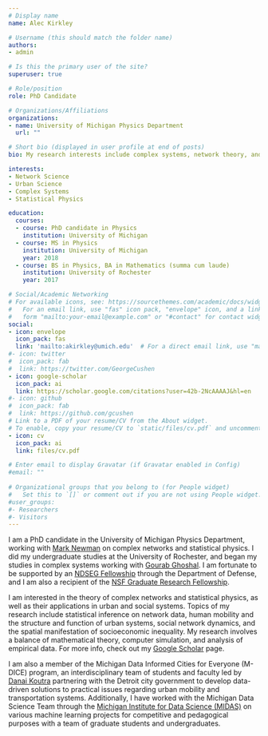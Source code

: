 ```yaml
---
# Display name
name: Alec Kirkley

# Username (this should match the folder name)
authors:
- admin

# Is this the primary user of the site?
superuser: true

# Role/position
role: PhD Candidate

# Organizations/Affiliations
organizations:
- name: University of Michigan Physics Department
  url: ""

# Short bio (displayed in user profile at end of posts)
bio: My research interests include complex systems, network theory, and statistical physics

interests:
- Network Science
- Urban Science
- Complex Systems
- Statistical Physics

education:
  courses:
  - course: PhD candidate in Physics
    institution: University of Michigan
  - course: MS in Physics
    institution: University of Michigan
    year: 2018
  - course: BS in Physics, BA in Mathematics (summa cum laude)
    institution: University of Rochester
    year: 2017

# Social/Academic Networking
# For available icons, see: https://sourcethemes.com/academic/docs/widgets/#icons
#   For an email link, use "fas" icon pack, "envelope" icon, and a link in the
#   form "mailto:your-email@example.com" or "#contact" for contact widget.
social:
- icon: envelope
  icon_pack: fas
  link: 'mailto:akirkley@umich.edu'  # For a direct email link, use "mailto:test@example.org".
#- icon: twitter
#  icon_pack: fab
#  link: https://twitter.com/GeorgeCushen
- icon: google-scholar
  icon_pack: ai
  link: https://scholar.google.com/citations?user=42b-2NcAAAAJ&hl=en
#- icon: github
#  icon_pack: fab
#  link: https://github.com/gcushen
# Link to a PDF of your resume/CV from the About widget.
# To enable, copy your resume/CV to `static/files/cv.pdf` and uncomment the lines below.  
- icon: cv
  icon_pack: ai
  link: files/cv.pdf

# Enter email to display Gravatar (if Gravatar enabled in Config)
#email: ""
  
# Organizational groups that you belong to (for People widget)
#   Set this to `[]` or comment out if you are not using People widget.  
#user_groups:
#- Researchers
#- Visitors
---
```


I am a PhD candidate in the University of Michigan Physics Department, working with 
<a href="http://www-personal.umich.edu/~mejn/">Mark Newman</a> on complex networks and statistical physics. I did my undergraduate studies at the University of Rochester, and began my studies in complex systems working with <a href="http://gghoshal.pas.rochester.edu/">Gourab Ghoshal</a>. I am fortunate to be supported by an <a href="https://ndseg.sysplus.com/">NDSEG Fellowship</a> through the Department of Defense, and I am also a recipient of the <a href="https://www.nsfgrfp.org/">NSF Graduate Research Fellowship</a>. 

I am interested in the theory of complex networks and statistical physics, as well as their applications in urban and social systems. Topics of my research include statistical inference on network data, human mobility and the structure and function of urban systems, social network dynamics, and the spatial manifestation of socioeconomic inequality. My research involves a balance of mathematical theory, computer simulation, and analysis of empirical data. For more info, check out my <a href="https://scholar.google.com/citations?user=42b-2NcAAAAJ">Google Scholar</a> page.  

I am also a member of the Michigan Data Informed Cities for Everyone (M-DICE) program, an interdisciplinary team of students and faculty led by <a href="https://web.eecs.umich.edu/~dkoutra/">Danai Koutra</a> partnering with the Detroit city government to develop data-driven solutions to practical issues regarding urban mobility and transportation systems. Additionally, I have worked with the Michigan Data Science Team through the <a href="https://web.eecs.umich.edu/~dkoutra/">Michigan Institute for Data Science (MIDAS)</a> on various machine learning projects for competitive and pedagogical purposes with a team of graduate students and undergraduates. 








